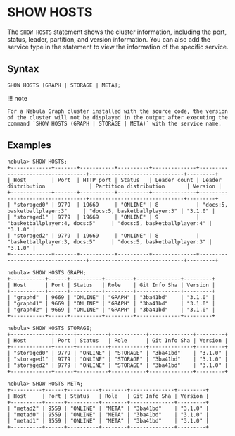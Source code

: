 # SHOW HOSTS

The `SHOW HOSTS` statement shows the cluster information, including the port, status, leader, partition, and version information. You can also add the service type in the statement to view the information of the specific service.

## Syntax

```ngql
SHOW HOSTS [GRAPH | STORAGE | META];
```

!!! note

    For a Nebula Graph cluster installed with the source code, the version of the cluster will not be displayed in the output after executing the command `SHOW HOSTS (GRAPH | STORAGE | META)` with the service name.


## Examples

```ngql
nebula> SHOW HOSTS;
+-------------+-------+-----------+----------+--------------+----------------------------------+------------------------------+---------+
| Host        | Port  | HTTP port | Status   | Leader count | Leader distribution              | Partition distribution       | Version |
+-------------+-------+-----------+----------+--------------+----------------------------------+------------------------------+---------+
| "storaged0" | 9779  | 19669     | "ONLINE" | 8            | "docs:5, basketballplayer:3"     | "docs:5, basketballplayer:3" | "3.1.0" |
| "storaged1" | 9779  | 19669     | "ONLINE" | 9            | "basketballplayer:4, docs:5"     | "docs:5, basketballplayer:4" | "3.1.0" |
| "storaged2" | 9779  | 19669     | "ONLINE" | 8            | "basketballplayer:3, docs:5"     | "docs:5, basketballplayer:3" | "3.1.0" |
+-------------+-------+-----------+----------+--------------+----------------------------------+------------------------------+---------+

nebula> SHOW HOSTS GRAPH;
+-----------+------+----------+---------+--------------+---------+
| Host      | Port | Status   | Role    | Git Info Sha | Version |
+-----------+------+----------+---------+--------------+---------+
| "graphd"  | 9669 | "ONLINE" | "GRAPH" | "3ba41bd"    | "3.1.0" |
| "graphd1" | 9669 | "ONLINE" | "GRAPH" | "3ba41bd"    | "3.1.0" |
| "graphd2" | 9669 | "ONLINE" | "GRAPH" | "3ba41bd"    | "3.1.0" |
+-----------+------+----------+---------+--------------+---------+

nebula> SHOW HOSTS STORAGE;
+-------------+------+----------+-----------+--------------+---------+
| Host        | Port | Status   | Role      | Git Info Sha | Version |
+-------------+------+----------+-----------+--------------+---------+
| "storaged0" | 9779 | "ONLINE" | "STORAGE" | "3ba41bd"    | "3.1.0" |
| "storaged1" | 9779 | "ONLINE" | "STORAGE" | "3ba41bd"    | "3.1.0" |
| "storaged2" | 9779 | "ONLINE" | "STORAGE" | "3ba41bd"    | "3.1.0" |
+-------------+------+----------+-----------+--------------+---------+

nebula> SHOW HOSTS META;
+----------+------+----------+--------+--------------+---------+
| Host     | Port | Status   | Role   | Git Info Sha | Version |
+----------+------+----------+--------+--------------+---------+
| "metad2" | 9559 | "ONLINE" | "META" | "3ba41bd"    | "3.1.0" |
| "metad0" | 9559 | "ONLINE" | "META" | "3ba41bd"    | "3.1.0" |
| "metad1" | 9559 | "ONLINE" | "META" | "3ba41bd"    | "3.1.0" |
+----------+------+----------+--------+--------------+---------+
```
